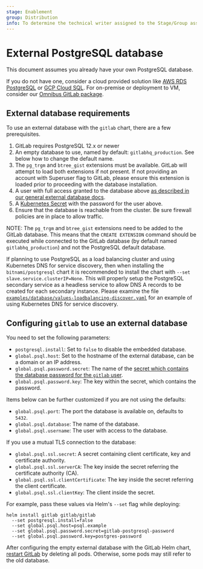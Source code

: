 ```yaml
---
stage: Enablement
group: Distribution
info: To determine the technical writer assigned to the Stage/Group associated with this page, see https://about.gitlab.com/handbook/engineering/ux/technical-writing/#designated-technical-writers
---
```


# External PostgreSQL database

This document assumes you already have your own PostgreSQL database.

If you do not have one, consider a cloud provided solution like [AWS RDS PostgreSQL](https://aws.amazon.com/rds/postgresql/) or [GCP Cloud SQL](https://cloud.google.com/sql/). For on-premise or deployment to VM, consider our [Omnibus GitLab package](external-omnibus-psql.md).

## External database requirements

To use an external database with the `gitlab` chart, there are a few prerequisites.

1. GitLab requires PostgreSQL 12.x or newer
1. An empty database to use, named by default: `gitlabhq_production`. See below how to change the default name.
1. The `pg_trgm` and `btree_gist` extensions must be available. GitLab will
   attempt to load both extensions if not present. If not providing an account with
   Superuser flag to GitLab, please ensure this extension is loaded prior to
   proceeding with the database installation.
1. A user with full access granted to the database above [as described in our general external database docs](https://docs.gitlab.com/ee/administration/postgresql/external.html).
1. A [Kubernetes Secret](https://kubernetes.io/docs/concepts/configuration/secret/) with the password for the user above.
1. Ensure that the database is reachable from the cluster. Be sure firewall policies are in place to allow traffic.

NOTE:
The `pg_trgm` and `btree_gist` extensions need to be added to the GitLab
database. This means that the `CREATE EXTENSION` command should be executed
while connected to the GitLab database (by default named `gitlabhq_production`)
and not the PostgreSQL default database.

If planning to use PostgreSQL as a load balancing cluster and using Kubernetes
DNS for service discovery, then when installing the `bitnami/postgresql` chart
it is recommended to install the chart with `--set slave.service.clusterIP=None`.
This will properly setup the PostgreSQL secondary service as a headless service to
allow DNS A records to be created for each secondary instance. Please examine the
file [`examples/database/values-loadbalancing-discover.yaml`](https://gitlab.com/gitlab-org/charts/gitlab/tree/master/examples/database/values-loadbalancing-discover.yaml)
for an example of using Kubernetes DNS for service discovery.

## Configuring `gitlab` to use an external database

You need to set the following parameters:

- `postgresql.install`: Set to `false` to disable the embedded database.
- `global.psql.host`: Set to the hostname of the external database, can be a domain or an IP address.
- `global.psql.password.secret`: The name of the [secret which contains the database password for the `gitlab` user](../../installation/secrets.md#postgresql-password).
- `global.psql.password.key`: The key within the secret, which contains the password.

Items below can be further customized if you are not using the defaults:

- `global.psql.port`: The port the database is available on, defaults to `5432`.
- `global.psql.database`: The name of the database.
- `global.psql.username`: The user with access to the database.

If you use a mutual TLS connection to the database:

- `global.psql.ssl.secret`: A secret containing client certificate, key and certificate authority.
- `global.psql.ssl.serverCA`: The key inside the secret referring the certificate authority (CA).
- `global.psql.ssl.clientCertificate`: The key inside the secret referring the client certificate.
- `global.psql.ssl.clientKey`: The client inside the secret.

For example, pass these values via Helm's `--set` flag while deploying:

```shell
helm install gitlab gitlab/gitlab
  --set postgresql.install=false
  --set global.psql.host=psql.example
  --set global.psql.password.secret=gitlab-postgresql-password
  --set global.psql.password.key=postgres-password
```

After configuring the empty external database with the GitLab Helm chart,
[restart GitLab](https://docs.gitlab.com/ee/administration/restart_gitlab.html#helm-chart-installations) by deleting all pods.
Otherwise, some pods may still refer to the old database.
